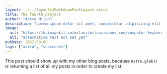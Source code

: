 ```yaml
---
layout: ../../layouts/MarkdownPostLayout.astro
title: The fourth project
author: "Astro Milan"
description: "Lorem ipsum dolor sit amet, consectetur adipisicing elit. Tempora, officia! Tempore dicta mollitia blanditiis aspernatur temporibus provident numquam expedita ab sapiente, minima repellat nihil fuga facere reprehenderit maiores deleniti hic."
image:
  url: "https://ik.imagekit.io/milanz/milanzivanov_com/computer-keybord_sd_F-Qb62.webp?updatedAt=1641990561807"
  alt: "alternative text not set yet"
pubDate: 2022-08-08
tags: ["astro", "successes"]
---
```


This post should show up with my other blog posts, because `Astro.glob()` is returning a list of all my posts in order to create my list.
